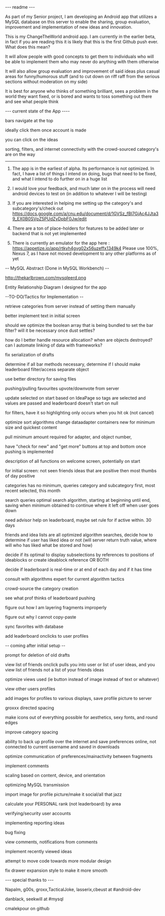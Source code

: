 --- readme ---

As part of my Senior project, I am developing an Android app that utilizes a MySQL database on this server to enable the sharing, group evaluation, improvement and implementation of new ideas and innovation.

This is my ChangeTheWorld android app. I am currently in the earlier beta, in fact if you are reading this it is likely that this is the first Github push ever. What does this mean?

It will allow people with good concepts to get them to individuals who will be able to implement them who may never do anything with them otherwise

It will also allow group evaluation and improvement of said ideas plus casual areas for funny/humorous stuff (and to cut down on riff raff from the serious sections without moderation on my side)

It is best for anyone who thinks of something brilliant, sees a problem in the world they want fixed, or is bored and wants to toss something out there and see what people think

--- current state of the App ----

bars navigate at the top

ideally click them  once account is made

you can click on the ideas

sorting, filters, and internet connectivity with the crowd-sourced category's are on the way

----------------------------------

1. The app is in the earliest of alpha. Its performance is not optimized. In fact, I have a list of things I intend on doing, bugs that need to be fixed, and what I intend to do further on in a huge list

2. I would love your feedback, and much later on in the process will need android devices to test on (in addition to whatever I will be testing)

3. If you are interested in helping me setting up the category's and subcategory's/check out https://docs.google.com/a/cnu.edu/document/d/1GVSz_fBI7GjAc4JJta39_EX0B0SVpZ5PUdZyDpbF0Jw/edit

4. There are a ton of place-holders for features to be added later or backend that is not yet implemented

5. There is currently an emulator for the app here : https://appetize.io/app/rtkyh4gvg02x56uzeffx1349k4 Please use 100%, Nexus 7, as I have not moved development to any other platforms as of yet

-- MySQL Abstract (Done in MySQL Workbench) --

http://thekarlbrown.com/mysqleerd.png 

Entity Relationship Diagram I designed for the app


--TO-DO/Tactics for Implementation --

retrieve categories from server instead of setting them manually

better implement text in initial screen

should we optimize the boolean array that is being bundled to set the bar filter? will it be necessary once dust settles?

how do I better handle resource allocation? when are objects destroyed? can I automate linking of data with frameworks?

fix serialization of drafts

determine if all bar methods necessary, determine if I should make leaderboard filter/access separate object

use better directory for saving files

pushing/pulling favourites upvote/downvote from server

update selected on start based on IdeaPage so tags are selected and values are passed and leaderboard doesn't start on null

for filters, have it so highlighting only occurs when you hit ok (not cancel)

optimize sort algorithms change dataadapter containers new for minimum size and quickest content

pull minimum amount required for adapter, and object number, 

have "check for new" and "get more" buttons at top and bottom once pushing is implemented

description of all functions on welcome screen, potentially on start

for initial screen: not seen friends ideas that are positive  then most thumbs of day positive

categories has no minimum, queries category and subcategory first, most recent selected, this month

search queries optimal search algorithm, starting at beginning until end, saving when minimum obtained to continue where it left off when user goes down

need advisor help on leaderboard, maybe set rule for if active within. 30 days

friends and idea lists are all optimized algorithm searches, decide how to determine if user has liked idea or not (will server return truth value, where will who has liked what be stored and how)

decide if its optimal to display subselections by references to positions of ideablocks or create ideablock reference OR BOTH

decide if leaderboard is real-time or at end of each day and if it has time

consult with algorithms expert for current algorithm tactics

crowd-source the category creation

see what prof thinks of leaderboard pushing

figure out how I am layering fragments improperly

figure out why I cannot copy-paste

sync favorites with database

add leaderboard onclicks to user profiles

-- coming after initial setup --

prompt for deletion of old drafts

view list of friends  onclick pulls you into user or list of user ideas, and you view list of friends not a list of your friends ideas

optimize views used (ie button instead of image instead of text or whatever)

view other users profiles 

add images for profiles to various displays, save profile picture to server

groxxx directed spacing

make icons out of everything possible for aesthetics, sexy fonts, and round edges

improve category spacing

ability to back up profile over the internet and save preferences online, not connected to current username and saved in downloads

optimize communication of preferences/mainactivity between fragments

implement comments

scaling based on content, device, and orientation

optimizing MySQL transmission

import image for profile picture/make it social/all that jazz

calculate your PERSONAL rank (not leaderboard) by area

verifying/security user accounts

implementing reporting ideas

bug fixing

view comments, notifications from comments

implement recently viewed ideas

attempt to move code towards more modular design

fix drawer expansion style to make it more smooth

--- special thanks to ---

Napalm, g00s, groxx,TacticalJoke, lasserix,cbeust at #android-dev

danblack, seekwill at #mysql

cmalekpour on github